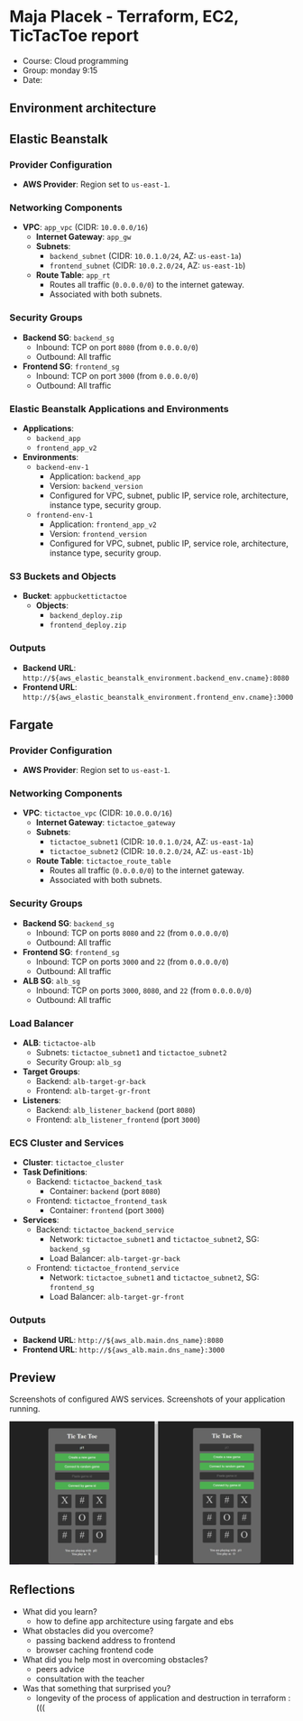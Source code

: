 # Maja Placek - Terraform, EC2, TicTacToe report

- Course: Cloud programming
- Group: monday 9:15
- Date: 

## Environment architecture

## Elastic Beanstalk

### Provider Configuration
- **AWS Provider**: Region set to `us-east-1`.

### Networking Components
- **VPC**: `app_vpc` (CIDR: `10.0.0.0/16`)
  - **Internet Gateway**: `app_gw`
  - **Subnets**:
    - `backend_subnet` (CIDR: `10.0.1.0/24`, AZ: `us-east-1a`)
    - `frontend_subnet` (CIDR: `10.0.2.0/24`, AZ: `us-east-1b`)
  - **Route Table**: `app_rt`
    - Routes all traffic (`0.0.0.0/0`) to the internet gateway.
    - Associated with both subnets.

### Security Groups
- **Backend SG**: `backend_sg`
  - Inbound: TCP on port `8080` (from `0.0.0.0/0`)
  - Outbound: All traffic
- **Frontend SG**: `frontend_sg`
  - Inbound: TCP on port `3000` (from `0.0.0.0/0`)
  - Outbound: All traffic

### Elastic Beanstalk Applications and Environments
- **Applications**:
  - `backend_app`
  - `frontend_app_v2`
- **Environments**:
  - `backend-env-1`
    - Application: `backend_app`
    - Version: `backend_version`
    - Configured for VPC, subnet, public IP, service role, architecture, instance type, security group.
  - `frontend-env-1`
    - Application: `frontend_app_v2`
    - Version: `frontend_version`
    - Configured for VPC, subnet, public IP, service role, architecture, instance type, security group.

### S3 Buckets and Objects
- **Bucket**: `appbuckettictactoe`
  - **Objects**:
    - `backend_deploy.zip`
    - `frontend_deploy.zip`

### Outputs
- **Backend URL**: `http://${aws_elastic_beanstalk_environment.backend_env.cname}:8080`
- **Frontend URL**: `http://${aws_elastic_beanstalk_environment.frontend_env.cname}:3000`

## Fargate

### Provider Configuration
- **AWS Provider**: Region set to `us-east-1`.

### Networking Components
- **VPC**: `tictactoe_vpc` (CIDR: `10.0.0.0/16`)
  - **Internet Gateway**: `tictactoe_gateway`
  - **Subnets**:
    - `tictactoe_subnet1` (CIDR: `10.0.1.0/24`, AZ: `us-east-1a`)
    - `tictactoe_subnet2` (CIDR: `10.0.2.0/24`, AZ: `us-east-1b`)
  - **Route Table**: `tictactoe_route_table`
    - Routes all traffic (`0.0.0.0/0`) to the internet gateway.
    - Associated with both subnets.

### Security Groups
- **Backend SG**: `backend_sg`
  - Inbound: TCP on ports `8080` and `22` (from `0.0.0.0/0`)
  - Outbound: All traffic
- **Frontend SG**: `frontend_sg`
  - Inbound: TCP on ports `3000` and `22` (from `0.0.0.0/0`)
  - Outbound: All traffic
- **ALB SG**: `alb_sg`
  - Inbound: TCP on ports `3000`, `8080`, and `22` (from `0.0.0.0/0`)
  - Outbound: All traffic

### Load Balancer
- **ALB**: `tictactoe-alb`
  - Subnets: `tictactoe_subnet1` and `tictactoe_subnet2`
  - Security Group: `alb_sg`
- **Target Groups**:
  - Backend: `alb-target-gr-back`
  - Frontend: `alb-target-gr-front`
- **Listeners**:
  - Backend: `alb_listener_backend` (port `8080`)
  - Frontend: `alb_listener_frontend` (port `3000`)

### ECS Cluster and Services
- **Cluster**: `tictactoe_cluster`
- **Task Definitions**:
  - Backend: `tictactoe_backend_task`
    - Container: `backend` (port `8080`)
  - Frontend: `tictactoe_frontend_task`
    - Container: `frontend` (port `3000`)
- **Services**:
  - Backend: `tictactoe_backend_service`
    - Network: `tictactoe_subnet1` and `tictactoe_subnet2`, SG: `backend_sg`
    - Load Balancer: `alb-target-gr-back`
  - Frontend: `tictactoe_frontend_service`
    - Network: `tictactoe_subnet1` and `tictactoe_subnet2`, SG: `frontend_sg`
    - Load Balancer: `alb-target-gr-front`

### Outputs
- **Backend URL**: `http://${aws_alb.main.dns_name}:8080`
- **Frontend URL**: `http://${aws_alb.main.dns_name}:3000`

## Preview

Screenshots of configured AWS services. Screenshots of your application running.

![Sample image](img/gameplay.jpg)

## Reflections

- What did you learn?
  - how to define app architecture using fargate and ebs
- What obstacles did you overcome?
  - passing backend address to frontend
  - browser caching frontend code
- What did you help most in overcoming obstacles?
  - peers advice
  - consultation with the teacher
- Was that something that surprised you?
  - longevity of the process of application and destruction in terraform  :(((
